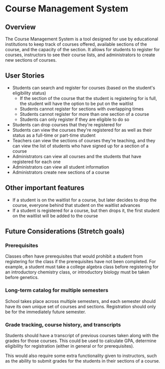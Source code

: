 # Course Management System

## Overview

The Course Management System is a tool designed for use by educational institutions to keep track of courses offered, available sections of the course, and the capacity of the section. It allows for students to register for courses, instructors to see their course lists, and administrators to create new sections of courses. 

## User Stories

- Students can search and register for courses (based on the student's eligibility status)
    - If the section of the course that the student is registering for is full, the student will have the option to be put on the waitlist
    - Students cannot register for sections with overlapping times
    - Students cannot register for more than one section of a course
    - Students can only register if they are eligible to do so
- Students can drop courses that they're registered for
- Students can view the courses they're registered for as well as their status as a full-time or part-time student
- Teachers can view the sections of courses they're teaching, and they can view the list of students who have signed up for a section of a course
- Administrators can view all courses and the students that have registered for each one
- Administrators can view all student information
- Administrators create new sections of a course

## Other important features

- If a student is on the waitlist for a course, but later decides to drop the course, everyone behind that student on the waitlist advances
- If a student is registered for a course, but then drops it, the first student on the waitlist will be added to the course

## Future Considerations (Stretch goals)

### Prerequisites

Classes often have prerequisites that would prohibit a student from registering for the class if the prerequisites have not been completed. For example, a student must take a college algebra class before registering for an introductory chemistry class, or introductory biology must be taken before genetics.

### Long-term catalog for multiple semesters

School takes place across multiple semesters, and each semester should have its own unique set of courses and sections. Registration should only be for the immediately future semester.

### Grade tracking, course history, and transcripts

Students should have a transcript of previous courses taken along with the grades for those courses. This could be used to calculate GPA, determine eligibility for registration (either in general or for prerequisites).

This would also require some extra functionality given to instructors, such as the ability to submit grades for the students in their sections of a course.